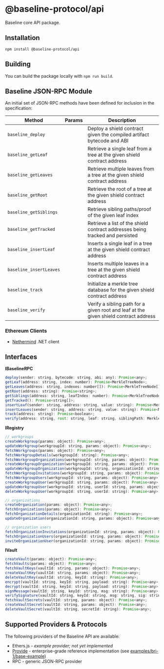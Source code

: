 # @baseline-protocol/api

Baseline core API package.

## Installation

`npm install @baseline-protocol/api`

## Building

You can build the package locally with `npm run build`.

## Baseline JSON-RPC Module

An initial set of JSON-RPC methods have been defined for inclusion in the specification:

| Method | Params | Description |
| -------- | ----- | ----------- |
| `baseline_deploy` | | Deploy a shield contract given the compiled artifact bytecode and ABI |
| `baseline_getLeaf` | | Retrieve a single leaf from a tree at the given shield contract address |
| `baseline_getLeaves` | | Retrieve multiple leaves from a tree at the given shield contract address |
| `baseline_getRoot` | | Retrieve the root of a tree at the given shield contract address |
| `baseline_getSiblings` | | Retrieve sibling paths/proof of the given leaf index |
| `baseline_getTracked` | | Retrieve a list of the shield contract addresses being tracked and persisted |
| `baseline_insertLeaf` | | Inserts a single leaf in a tree at the given shield contract address |
| `baseline_insertLeaves` | | Inserts multiple leaves in a tree at the given shield contract address |
| `baseline_track` | | Initialize a merkle tree database for the given shield contract address |
| `baseline_verify` | | Verify a sibling path for a given root and leaf at the given shield contract address |

### Ethereum Clients

- [Nethermind](https://github.com/NethermindEth/nethermind) .NET client

## Interfaces

__IBaselineRPC__

```javascript
deploy(sender: string, bytecode: string, abi: any): Promise<any>;
getLeaf(address: string, index: number): Promise<MerkleTreeNode>;
getLeaves(address: string, indexes: number[]): Promise<MerkleTreeNode[]>;
getRoot(address: string): Promise<string>;
getSiblings(address: string, leafIndex: number): Promise<MerkleTreeNode[]>;
getTracked(): Promise<string[]>;
insertLeaf(sender: string, address: string, value: string): Promise<MerkleTreeNode>;
insertLeaves(sender: string, address: string, value: string): Promise<MerkleTreeNode>;
track(address: string): Promise<boolean>;
verify(address: string, root: string, leaf: string, siblingPath: MerkleTreeNode[]): Promise<boolean>;
```

__IRegistry__

```javascript
// workgroups
createWorkgroup(params: object): Promise<any>;
updateWorkgroup(workgroupId: string, params: object): Promise<any>;
fetchWorkgroups(params: object): Promise<any>;
fetchWorkgroupDetails(workgroupId: string): Promise<any>;
fetchWorkgroupOrganizations(workgroupId: string, params: object): Promise<any>;
createWorkgroupOrganization(workgroupId: string, params: object): Promise<any>;
updateWorkgroupOrganization(workgroupId: string, organizationId: string, params: object): Promise<any>;
fetchWorkgroupInvitations(workgroupId: string, params: object): Promise<any>;
fetchWorkgroupUsers(workgroupId: string, params: object): Promise<any>;
createWorkgroupUser(workgroupId: string, params: object): Promise<any>;
updateWorkgroupUser(workgroupId: string, userId: string, params: object): Promise<any>;
deleteWorkgroupUser(workgroupId: string, userId: string): Promise<any>;

// organizations
createOrganization(params: object): Promise<any>;
fetchOrganizations(params: object): Promise<any>;
fetchOrganizationDetails(organizationId: string): Promise<any>;
updateOrganization(organizationId: string, params: object): Promise<any>;

// organization users
fetchOrganizationInvitations(organizationId: string, params: object): Promise<any>;
fetchOrganizationUsers(organizationId: string, params: object): Promise<any>;
inviteOrganizationUser(organizationId: string, params: object): Promise<any>;
```

__IVault__

```javascript
createVault(params: object): Promise<any>;
fetchVaults(params: object): Promise<any>;
fetchVaultKeys(vaultId: string, params: object): Promise<any>;
createVaultKey(vaultId: string, params: object): Promise<any>;
deleteVaultKey(vaultId: string, keyId: string): Promise<any>;
encrypt(vaultId: string, keyId: string, payload: string): Promise<any>;
decrypt(vaultId: string, keyId: string, payload: string): Promise<any>;
signMessage(vaultId: string, keyId: string, msg: string): Promise<any>;
verifySignature(vaultId: string, keyId: string, msg: string, sig: string): Promise<any>;
fetchVaultSecrets(vaultId: string, params: object): Promise<any>;
createVaultSecret(vaultId: string, params: object): Promise<any>;
deleteVaultSecret(vaultId: string, secretId: string): Promise<any>;
```

## Supported Providers & Protocols

The following providers of the Baseline API are available:

- Ethers.js - *example provider; not yet implemented*
- [Provide](https://provide.services) - enterprise-grade reference implementation (see [examples/bri-1/base-example](https://github.com/ethereum-oasis/baseline/tree/master/examples/bri-1/base-example))
- RPC - generic JSON-RPC provider
